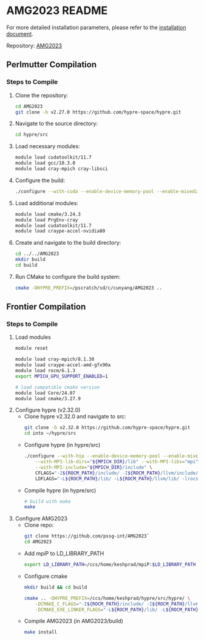 # AMG2023 README
For more detailed installation parameters, please refer to the [installation document](https://github.com/pssg-int/AMG2023/blob/main/amg-doc.pdf).

Repository: [AMG2023](https://github.com/hpcgroup/AMG2023/)

## Perlmutter Compilation

### Steps to Compile

1. Clone the repository:
    ```sh
    cd AMG2023
    git clone -b v2.27.0 https://github.com/hypre-space/hypre.git
    ```

2. Navigate to the source directory:
    ```sh
    cd hypre/src
    ```

3. Load necessary modules:
    ```sh
    module load cudatoolkit/11.7
    module load gcc/10.3.0
    module load cray-mpich cray-libsci
    ```

4. Configure the build:
    ```sh
    ./configure --with-cuda --enable-device-memory-pool --enable-mixedint --prefix=/pscratch/sd/c/cunyang/AMG2023 --with-gpu-arch=80
    ```

5. Load additional modules:
    ```sh
    module load cmake/3.24.3
    module load PrgEnv-cray
    module load cudatoolkit/11.7
    module load craype-accel-nvidia80
    ```

6. Create and navigate to the build directory:
    ```sh
    cd ../../AMG2023
    mkdir build
    cd build
    ```

7. Run CMake to configure the build system:
    ```sh
    cmake -DHYPRE_PREFIX=/pscratch/sd/c/cunyang/AMG2023 ..
    ```

## Frontier Compilation

### Steps to Compile

1. Load modules
    ```sh
    module reset

    module load cray-mpich/8.1.30
    module load craype-accel-amd-gfx90a
    module load rocm/6.1.3
    export MPICH_GPU_SUPPORT_ENABLED=1

    # load compatible cmake version
    module load Core/24.07
    module load cmake/3.27.9
    ```
2. Configure hypre (v2.32.0)
    - Clone hypre v2.32.0 and navigate to src: 
        ```sh
        git clone -b v2.32.0 https://github.com/hypre-space/hypre.git
        cd into ~/hypre/src
        ```
    - Configure hypre (in hypre/src)
        ```sh
        ./configure --with-hip --enable-device-memory-pool --enable-mixedint --with-gpu-arch=gfx90a \
            --with-MPI-lib-dirs="${MPICH_DIR}/lib" --with-MPI-libs="mpi" \
            --with-MPI-include="${MPICH_DIR}/include" \
            CFLAGS="-I${ROCM_PATH}/include/ -I${ROCM_PATH}/llvm/include/ -I${ROCM_PATH}/include/rocsparse/" \
            LDFLAGS="-L${ROCM_PATH}/lib/ -L${ROCM_PATH}/llvm/lib/ -lrocsparse"
        ```
    - Compile hypre (in hypre/src)
        ```sh
        # build with make
        make
        ```
3. Configure AMG2023
    - Clone repo: 
        ```sh
        git clone https://github.com/pssg-int/AMG2023`
        cd AMG2023
        ```
    - Add mpiP to LD_LIBRARY_PATH
        ```sh
        export LD_LIBRARY_PATH=/ccs/home/keshprad/mpiP:$LD_LIBRARY_PATH
        ```
    - Configure cmake
        ```sh
        mkdir build && cd build

        cmake .. -DHYPRE_PREFIX=/ccs/home/keshprad/hypre/src/hypre/ \
            -DCMAKE_C_FLAGS="-I${ROCM_PATH}/include/ -I${ROCM_PATH}/llvm/include/ -I${ROCM_PATH}/include/rocsparse/" \
            -DCMAKE_EXE_LINKER_FLAGS="-L${ROCM_PATH}/lib/ -L${ROCM_PATH}/llvm/lib/ -lrocsparse -lrocrand"
        ```
    - Compile AMG2023 (in AMG2023/build)
        ```sh
        make install
        ```
